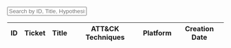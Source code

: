 <div
  x-data="{
    searchQuery: '',
    huntEntries: [
      {
        id: '1',
        data: {
          title: 'Threat Hunt 1',
          hypothesis: 'Hypothesis 1',
          description: 'Description 1',
          hunt_ticket: 'Ticket 1',
          attack_coverage: [{ technique: 'T1001' }],
          platform: 'Windows',
          creation_date: '2024-09-16'
        }
      },
      {
        id: '2',
        data: {
          title: 'Threat Hunt 2',
          hypothesis: 'Hypothesis 2',
          description: 'Description 2',
          hunt_ticket: 'Ticket 2',
          attack_coverage: [{ technique: 'T1002' }],
          platform: 'Linux',
          creation_date: '2024-09-17'
        }
      }
      // Add more hunt entries as needed
    ],
    get filteredItems() {
      const query = this.searchQuery.toLowerCase();
      return this.huntEntries.filter(entry => {
        return (
          entry.id.toLowerCase().includes(query) ||
          entry.data.title.toLowerCase().includes(query) ||
          entry.data.hypothesis.toLowerCase().includes(query) ||
          entry.data.description.toLowerCase().includes(query)
        );
      });
    }
  }">

  <!-- Search Input -->
  <input
    type="text"
    x-model="searchQuery"
    placeholder="Search by ID, Title, Hypothesis, or Description..."
    class="w-full border-gray-300 rounded-md placeholder-gray-400 text-sm focus:border-orange-500 focus:ring-orange-500"
  />

  <!-- Filtered Table Rows -->
  <table class="w-full table-auto border-collapse text-md mt-6">
    <thead class="text-lseg-meddarkgrey">
      <tr>
        <th scope="col" class="py-2 px-4 text-center">ID</th>
        <th scope="col" class="hidden lg:table-cell py-2 px-4 text-center">Ticket</th>
        <th scope="col" class="py-2 px-4 text-left">Title</th>
        <th scope="col" class="py-2 px-4 text-left">ATT&CK Techniques</th>
        <th scope="col" class="hidden lg:table-cell py-2 px-4 text-center">Platform</th>
        <th scope="col" class="py-2 px-4 text-center">Creation Date</th>
      </tr>
    </thead>
    <tbody>
      <!-- Loop through filtered huntEntries -->
      <template x-for="hunt in filteredItems" :key="hunt.id">
        <tr class="text-lseg-darkgrey text-sm">
          <td class="border-t border-b border-lseg-lightgrey text-center">
            <a :href="hunt.id.toLowerCase()" class="py-4 px-4 hover:text-lseg-blue hover:underline">
              <span x-text="hunt.id"></span>
            </a>
          </td>
          <td class="hidden lg:table-cell border-t border-b border-lseg-lightgrey py-4 px-4 text-center" x-text="hunt.data.hunt_ticket"></td>
          <td class="border-t border-b border-lseg-lightgrey text-left">
            <a :href="hunt.id.toLowerCase()" class="block py-4 px-4 hover:text-lseg-blue hover:underline">
              <span x-text="hunt.data.title"></span>
            </a>
          </td>
          <td class="border-t border-b border-lseg-lightgrey py-4 px-4 text-left">
            <div class="flex flex-wrap gap-4">
              <template x-for="technique in hunt.data.attack_coverage">
                <a :href="'/technique/' + technique.technique" class="hover:underline hover:text-lseg-blue">
                  <span x-text="technique.technique"></span>
                </a>
              </template>
            </div>
          </td>
          <td class="hidden lg:table-cell border-t border-b border-lseg-lightgrey py-4 px-4 text-center" x-text="hunt.data.platform"></td>





          [[][][][][]
          [][][][][
          [][][][][][
          [][][][][][
          [][][][][][]
        
<script src="searchHuntEntries.js"></script>
  
  <script>
    document.addEventListener('DOMContentLoaded', () => {
      const searchInput = document.getElementById('search-input');
      const tableBody = document.getElementById('huntTableBody');
      
      // Function to filter hunt entries and update the table
      function filterHunts() {
        const searchQuery = searchInput.value.toLowerCase();
        const ids = (window as any).searchHuntEntries(
            (window as any).huntEntries,
            searchQuery,
            'description' // Example field to search
        );

        // Clear the table body
        tableBody.innerHTML = '';

        // Filter and display rows
        (window as any).huntEntries.forEach(entry => {
          if (ids.includes(entry.id)) {
            const row = document.createElement('tr');
            row.className = 'text-lseg-darkgrey text-sm';

            row.innerHTML = `
              <td class="border-t border-b border-lseg-lightgrey text-center whitespace-nowrap">
                <a class="py-4 px-4 hover:text-lseg-blue hover:underline" href="${entry.id.toLowerCase()}">
                  ${entry.id}
                </a>
              </td>
            `;
            tableBody.appendChild(row);
          }
        });
      }

      // Attach input event listener to the search input
      searchInput.addEventListener('input', filterHunts);
    });
  </script>
